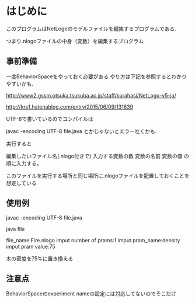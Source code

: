 # はじめに

このプログラムはNetLogoのモデルファイルを編集するプログラムである.

つまり.nlogoファイルの中身（変数）を編集するプログラム

## 事前準備
一度BehaviorSpaceをやっておく必要がある
やり方は下記を参照するとわかりやすいかも.

http://www2.gssm.otsuka.tsukuba.ac.jp/staff/kurahasi/NetLogo-v5-ja/

http://krs1.hatenablog.com/entry/2015/06/09/131839


UTF-8で書いているのでコンパイルは

javac -encoding UTF-8 file.java
とかじゃないとエラー吐くかも.

実行すると

編集したいファイル名(.nlogo付きで)
入力する変数の数
変数の名前
変数の値
の順に入力する。

このファイルを実行する場所と同じ場所に.nlogoファイルを配置しておくことを想定している



## 使用例

javac -encoding UTF-8 file.java

java file

file_name:Fire.nlogo
imput number of prams:1
imput pram_name:density
imput pram value:75


木の密度を75%に置き換える

## 注意点
BehaviorSpaceのexperiment nameの設定には対応してないのでそこだけ
